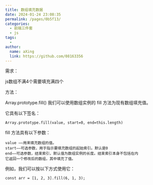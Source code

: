 ```yaml
---
title: 数组填充数据
date: 2024-01-24 23:08:35
permalink: /pages/0b5f13/
categories:
  - 前端三件套
  - js
tags:
  - 
author: 
  name: aXing
  link: https://github.com/08163356
---
```


需求：

js数组不满4个需要填充满四个

方法：

Array.prototype.fill()
我们可以使用数组实例的 fill 方法为现有数组填充值。

它具有以下签名：

```
Array.prototype.fill(value, start=0, end=this.length)
```

<!-- more -->
fill 方法具有以下参数：

```
value ——用来填充数组的值。
start——可选参数，用于指示要填充数组的起始索引。默认是0
end——可选参数，结束索引，默认值为数组实例的长度。结束索引本身不包括在内
它返回一个修改后的数组，其中填充了值。
```

例如，我们可以按以下方式使用它：

```
const arr = [1, 2, 3].fill(6, 1, 3);
```

